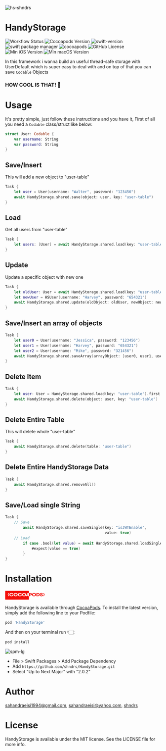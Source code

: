 ![hs-shndrs](https://github.com/user-attachments/assets/af028af3-2397-488e-ba81-126c1227527c)
# HandyStorage
![Workflow Status](https://github.com/shndrs/HandyStorage/actions/workflows/swift.yml/badge.svg)
![Cocoapods Version](https://img.shields.io/cocoapods/v/HandyStorage)
![swift-version](https://img.shields.io/badge/Swift-6-blueviolet.svg)
![swift package manager](https://img.shields.io/badge/SwiftPackageManager-compatible-000000.svg)
![cocoapods](https://img.shields.io/badge/CocoaPods-compatible-000000.svg)
![GitHub License](https://img.shields.io/github/license/shndrs/HandyStorage)
![Min iOS Version](https://img.shields.io/badge/iOS_Version-13%2B-yellow)
![Min macOS Version](https://img.shields.io/badge/macOS_Version-10.15%2B-yellow)

In this framework i wanna build an useful thread-safe storage with UserDefault which is super easy to deal with and on top of that you can save `Codable` Objects 
### HOW COOL IS THAT! 🙂
# Usage
It's pretty simple, just follow these instructions and you have it,
First of all you need a `Codable` class/struct like below:
```Swift
struct User: Codable {
    var username: String
    var password: String
}
```
## Save/Insert
This will add a new object to "user-table"
```Swift
Task {
    let user = User(username: "Walter", password: "123456")
    await HandyStorage.shared.save(object: user, key: "user-table")
}
```
## Load
Get all users from "user-table"
```Swift
Task {
    let users: [User] = await HandyStorage.shared.load(key: "user-table")
}     
```
## Update
Update a specific object with new one
```Swift
Task {
    let oldUser: User = await HandyStorage.shared.load(key: "user-table").first
    let newUser = HSUser(username: "Harvey", password: "654321")
    await HandyStorage.shared.update(oldObject: oldUser, newObject: newUser, key: "user-table")
}
```
## Save/Insert an array of objects
```Swift
Task {
    let user0 = User(username: "Jessica", password: "123456")
    let user1 = User(username: "Harvey", password: "654321")
    let user2 = User(username: "Mike", password: "321456")
    await HandyStorage.shared.saveArray(arrayObject: [user0, user1, user2], key: "user-table")
}
```
## Delete Item
```Swift
Task {
    let user: User = HandyStorage.shared.load(key: "user-table").first
    await HandyStorage.shared.delete(object: user, key: "user-table")
}
```
## Delete Entire Table
This will delete whole "user-table"
```Swift
Task {
    await HandyStorage.shared.delete(table: "user-table")
}
```

## Delete Entire HandyStorage Data

```Swift
Task {
    await HandyStorage.shared.removeAll()
}
```

## Save/Load single String

```Swift
Task {
    // Save
        await HandyStorage.shared.saveSingle(key: "isJWTEnable",
                                             value: true)
    // Load
        if case .bool(let value) = await HandyStorage.shared.loadSingle(key: "isJWTEnable", type: .bool) {
            #expect(value == true)
        }
}
```

Installation
=======

 <img src="https://raw.githubusercontent.com/CocoaPods/shared_resources/master/img/CocoaPods-Logo-Highlight.png" width="128px" height="32px" />

HandyStorage is available through [CocoaPods](https://cocoapods.org/pods/HandyStorage). To install
the latest version, simply add the following line to your Podfile:

```ruby
pod 'HandyStorage'
```
And then on your terminal run 👇🏻:
```bash
pod install
```
![spm-lg](https://github.com/user-attachments/assets/51a6b069-f05d-4152-a73c-9c9bc6e6eb56)
- File > Swift Packages > Add Package Dependency
- Add `https://github.com/shndrs/HandyStorage.git`
- Select "Up to Next Major" with "2.0.2"

Author
=======
sahandraeisi1994@gmail.com, sahandraeisi@yahoo.com, [shndrs](https://linkedin.com/in/shndrs)

License
=======
HandyStorage is available under the MIT license. See the LICENSE file for more info.
